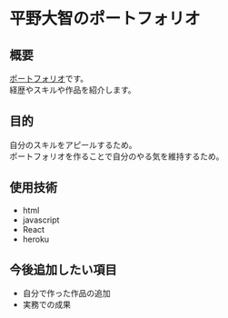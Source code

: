 # 平野大智のポートフォリオ
## 概要
[ポートフォリオ](https://shielded-wave-09671.herokuapp.com/home)です。    
経歴やスキルや作品を紹介します。  

## 目的
自分のスキルをアピールするため。  
ポートフォリオを作ることで自分のやる気を維持するため。
## 使用技術
- html
- javascript
- React
- heroku
## 今後追加したい項目
- 自分で作った作品の追加
- 実務での成果
